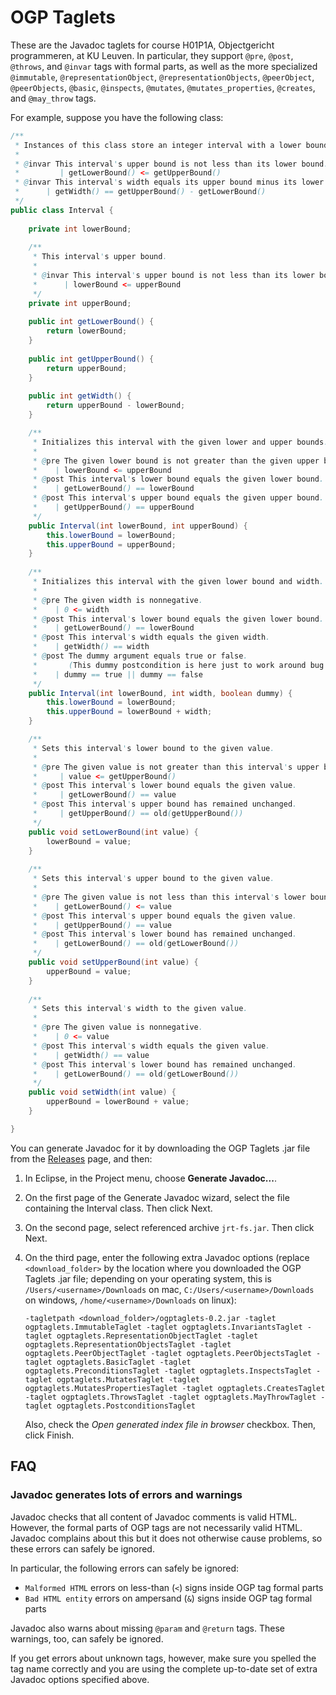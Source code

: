 # OGP Taglets

These are the Javadoc taglets for course H01P1A, Objectgericht programmeren, at KU Leuven. In particular, they support `@pre`, `@post`, `@throws`, and `@invar` tags with formal parts,
as well as the more specialized `@immutable`, `@representationObject`, `@representationObjects`, `@peerObject`, `@peerObjects`, `@basic`, `@inspects`, `@mutates`, `@mutates_properties`, `@creates`, and `@may_throw`
tags.

For example, suppose you have the following class:

```java
/**
 * Instances of this class store an integer interval with a lower bound and an upper bound.
 * 
 * @invar This interval's upper bound is not less than its lower bound.
 *         | getLowerBound() <= getUpperBound()
 * @invar This interval's width equals its upper bound minus its lower bound.
 *      | getWidth() == getUpperBound() - getLowerBound()
 */
public class Interval {
    
    private int lowerBound;
    
    /**
     * This interval's upper bound.
     * 
     * @invar This interval's upper bound is not less than its lower bound.
     *      | lowerBound <= upperBound
     */
    private int upperBound;
    
    public int getLowerBound() {
        return lowerBound;
    }
    
    public int getUpperBound() {
        return upperBound;
    }
    
    public int getWidth() {
        return upperBound - lowerBound;
    }

    /**
     * Initializes this interval with the given lower and upper bounds.
     * 
     * @pre The given lower bound is not greater than the given upper bound.
     *    | lowerBound <= upperBound
     * @post This interval's lower bound equals the given lower bound.
     *    | getLowerBound() == lowerBound
     * @post This interval's upper bound equals the given upper bound.
     *    | getUpperBound() == upperBound
     */
    public Interval(int lowerBound, int upperBound) {
        this.lowerBound = lowerBound;
        this.upperBound = upperBound;
    }
    
    /**
     * Initializes this interval with the given lower bound and width.
     * 
     * @pre The given width is nonnegative.
     *    | 0 <= width
     * @post This interval's lower bound equals the given lower bound.
     *    | getLowerBound() == lowerBound
     * @post This interval's width equals the given width.
     *    | getWidth() == width
     * @post The dummy argument equals true or false.
     *       (This dummy postcondition is here just to work around bug https://github.com/fsc4j/fsc4j/issues/2)
     *    | dummy == true || dummy == false
     */
    public Interval(int lowerBound, int width, boolean dummy) {
        this.lowerBound = lowerBound;
        this.upperBound = lowerBound + width;
    }

    /**
     * Sets this interval's lower bound to the given value.
     * 
     * @pre The given value is not greater than this interval's upper bound.
     *     | value <= getUpperBound()
     * @post This interval's lower bound equals the given value.
     *     | getLowerBound() == value
     * @post This interval's upper bound has remained unchanged.
     *     | getUpperBound() == old(getUpperBound())
     */
    public void setLowerBound(int value) {
        lowerBound = value;
    }
    
    /**
     * Sets this interval's upper bound to the given value.
     * 
     * @pre The given value is not less than this interval's lower bound.
     *    | getLowerBound() <= value
     * @post This interval's upper bound equals the given value.
     *    | getUpperBound() == value
     * @post This interval's lower bound has remained unchanged.
     *    | getLowerBound() == old(getLowerBound())
     */
    public void setUpperBound(int value) {
        upperBound = value;
    }
    
    /**
     * Sets this interval's width to the given value.
     * 
     * @pre The given value is nonnegative.
     *    | 0 <= value
     * @post This interval's width equals the given value.
     *    | getWidth() == value
     * @post This interval's lower bound has remained unchanged.
     *    | getLowerBound() == old(getLowerBound())
     */
    public void setWidth(int value) {
        upperBound = lowerBound + value;
    }

}
```

You can generate Javadoc for it by downloading the OGP Taglets .jar file from the [Releases](https://github.com/btj/ogptaglets/releases) page, and then:

1. In Eclipse, in the Project menu, choose **Generate Javadoc...**.
2. On the first page of the Generate Javadoc wizard, select the file containing the Interval class. Then click Next.
3. On the second page, select referenced archive `jrt-fs.jar`. Then click Next.
4. On the third page, enter the following extra Javadoc options (replace `<download_folder>` by the location where you downloaded the OGP Taglets .jar file; depending on your operating system, this is `/Users/<username>/Downloads` on mac, `C:/Users/<username>/Downloads` on windows, `/home/<username>/Downloads` on linux):
    ```
    -tagletpath <download_folder>/ogptaglets-0.2.jar -taglet ogptaglets.ImmutableTaglet -taglet ogptaglets.InvariantsTaglet -taglet ogptaglets.RepresentationObjectTaglet -taglet ogptaglets.RepresentationObjectsTaglet -taglet ogptaglets.PeerObjectTaglet -taglet ogptaglets.PeerObjectsTaglet -taglet ogptaglets.BasicTaglet -taglet ogptaglets.PreconditionsTaglet -taglet ogptaglets.InspectsTaglet -taglet ogptaglets.MutatesTaglet -taglet ogptaglets.MutatesPropertiesTaglet -taglet ogptaglets.CreatesTaglet -taglet ogptaglets.ThrowsTaglet -taglet ogptaglets.MayThrowTaglet -taglet ogptaglets.PostconditionsTaglet
    ```
   
   Also, check the _Open generated index file in browser_ checkbox.
   Then, click Finish.

## FAQ

### Javadoc generates lots of errors and warnings

Javadoc checks that all content of Javadoc comments is valid HTML. However, the formal parts of OGP tags are not necessarily valid HTML. Javadoc complains about this but it does not otherwise cause problems, so these errors can safely be ignored.

In particular, the following errors can safely be ignored:
- `Malformed HTML` errors on less-than (`<`) signs inside OGP tag formal parts
- `Bad HTML entity` errors on ampersand (`&`) signs inside OGP tag formal parts

Javadoc also warns about missing `@param` and `@return` tags. These warnings, too, can safely be ignored.

If you get errors about unknown tags, however, make sure you spelled the tag name correctly and you are using the complete up-to-date set of extra Javadoc options specified above.

